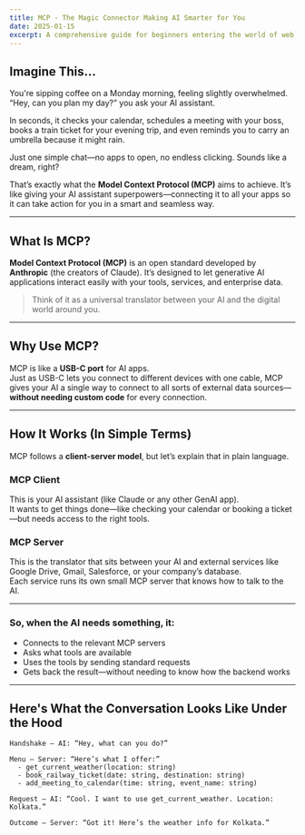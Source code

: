 ```yaml
---
title: MCP - The Magic Connector Making AI Smarter for You
date: 2025-01-15
excerpt: A comprehensive guide for beginners entering the world of web development
---
```


## Imagine This...

You're sipping coffee on a Monday morning, feeling slightly overwhelmed.  
“Hey, can you plan my day?” you ask your AI assistant.

In seconds, it checks your calendar, schedules a meeting with your boss, books a train ticket for your evening trip, and even reminds you to carry an umbrella because it might rain.

Just one simple chat—no apps to open, no endless clicking. Sounds like a dream, right?

That’s exactly what the **Model Context Protocol (MCP)** aims to achieve. It’s like giving your AI assistant superpowers—connecting it to all your apps so it can take action for you in a smart and seamless way.

---

## What Is MCP?

**Model Context Protocol (MCP)** is an open standard developed by **Anthropic** (the creators of Claude). It’s designed to let generative AI applications interact easily with your tools, services, and enterprise data.

> Think of it as a universal translator between your AI and the digital world around you.

---

## Why Use MCP?

MCP is like a **USB-C port** for AI apps.  
Just as USB-C lets you connect to different devices with one cable, MCP gives your AI a single way to connect to all sorts of external data sources—**without needing custom code** for every connection.

---

## How It Works (In Simple Terms)

MCP follows a **client-server model**, but let’s explain that in plain language.

### MCP Client  
This is your AI assistant (like Claude or any other GenAI app).  
It wants to get things done—like checking your calendar or booking a ticket—but needs access to the right tools.

### MCP Server  
This is the translator that sits between your AI and external services like Google Drive, Gmail, Salesforce, or your company’s database.  
Each service runs its own small MCP server that knows how to talk to the AI.

---

### So, when the AI needs something, it:

- Connects to the relevant MCP servers  
- Asks what tools are available  
- Uses the tools by sending standard requests  
- Gets back the result—without needing to know how the backend works

---

## Here's What the Conversation Looks Like Under the Hood

```plaintext
Handshake – AI: “Hey, what can you do?”

Menu – Server: “Here’s what I offer:”
  - get_current_weather(location: string)  
  - book_railway_ticket(date: string, destination: string)  
  - add_meeting_to_calendar(time: string, event_name: string)  

Request – AI: “Cool. I want to use get_current_weather. Location: Kolkata.”

Outcome – Server: “Got it! Here’s the weather info for Kolkata.”
